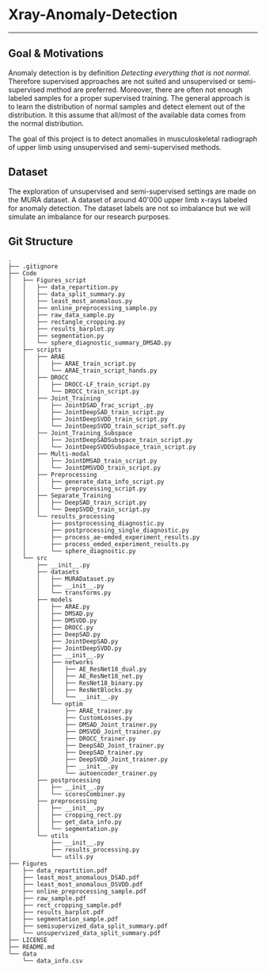 # Xray-Anomaly-Detection
---
## Goal & Motivations
Anomaly detection is by definition _Detecting everything that is not normal_. Therefore supervised approaches are not suited and unsupervised or semi-supervised method are preferred. Moreover, there are often not enough labeled samples for a proper supervised training. The general approach is to learn the distribution of normal samples and detect element out of the distribution. It this assume that all/most of the available data comes from the normal distribution. 

The goal of this project is to detect anomalies in musculoskeletal radiograph of upper limb using unsupervised and semi-supervised methods.

## Dataset
The exploration of unsupervised and semi-supervised settings are made on the MURA dataset. A dataset of around 40'000 upper limb x-rays labeled for anomaly detection. The dataset labels are not so imbalance but we will simulate an imbalance for our research purposes.

## Git Structure


```
.
├── .gitignore
├── Code
│   ├── Figures_script
│   │   ├── data_repartition.py
│   │   ├── data_split_summary.py
│   │   ├── least_most_anomalous.py
│   │   ├── online_preprocessing_sample.py
│   │   ├── raw_data_sample.py
│   │   ├── rectangle_cropping.py
│   │   ├── results_barplot.py
│   │   ├── segmentation.py
│   │   └── sphere_diagnostic_summary_DMSAD.py
│   ├── scripts
│   │   ├── ARAE
│   │   │   ├── ARAE_train_script.py
│   │   │   └── ARAE_train_script_hands.py
│   │   ├── DROCC
│   │   │   ├── DROCC-LF_train_script.py
│   │   │   └── DROCC_train_script.py
│   │   ├── Joint_Training
│   │   │   ├── JointDSAD_frac_script_.py
│   │   │   ├── JointDeepSAD_train_script.py
│   │   │   ├── JointDeepSVDD_train_script.py
│   │   │   └── JointDeepSVDD_train_script_soft.py
│   │   ├── Joint_Training_Subspace
│   │   │   ├── JointDeepSADSubspace_train_script.py
│   │   │   └── JointDeepSVDDSubspace_train_script.py
│   │   ├── Multi-modal
│   │   │   ├── JointDMSAD_train_script.py
│   │   │   └── JointDMSVDD_train_script.py
│   │   ├── Preprocessing
│   │   │   ├── generate_data_info_script.py
│   │   │   └── preprocessing_script.py
│   │   ├── Separate_Training
│   │   │   ├── DeepSAD_train_script.py
│   │   │   └── DeepSVDD_train_script.py
│   │   └── results_processing
│   │       ├── postprocessing_diagnostic.py
│   │       ├── postprocessing_single_diagnostic.py
│   │       ├── process_ae-emded_experiment_results.py
│   │       ├── process_emded_experiment_results.py
│   │       └── sphere_diagnostic.py
│   └── src
│       ├── __init__.py
│       ├── datasets
│       │   ├── MURADataset.py
│       │   ├── __init__.py
│       │   └── transforms.py
│       ├── models
│       │   ├── ARAE.py
│       │   ├── DMSAD.py
│       │   ├── DMSVDD.py
│       │   ├── DROCC.py
│       │   ├── DeepSAD.py
│       │   ├── JointDeepSAD.py
│       │   ├── JointDeepSVDD.py
│       │   ├── __init__.py
│       │   ├── networks
│       │   │   ├── AE_ResNet18_dual.py
│       │   │   ├── AE_ResNet18_net.py
│       │   │   ├── ResNet18_binary.py
│       │   │   ├── ResNetBlocks.py
│       │   │   └── __init__.py
│       │   └── optim
│       │       ├── ARAE_trainer.py
│       │       ├── CustomLosses.py
│       │       ├── DMSAD_Joint_trainer.py
│       │       ├── DMSVDD_Joint_trainer.py
│       │       ├── DROCC_trainer.py
│       │       ├── DeepSAD_Joint_trainer.py
│       │       ├── DeepSAD_trainer.py
│       │       ├── DeepSVDD_Joint_trainer.py
│       │       ├── __init__.py
│       │       └── autoencoder_trainer.py
│       ├── postprocessing
│       │   ├── __init__.py
│       │   └── scoresCombiner.py
│       ├── preprocessing
│       │   ├── __init__.py
│       │   ├── cropping_rect.py
│       │   ├── get_data_info.py
│       │   └── segmentation.py
│       └── utils
│           ├── __init__.py
│           ├── results_processing.py
│           └── utils.py
├── Figures
│   ├── data_repartition.pdf
│   ├── least_most_anomalous_DSAD.pdf
│   ├── least_most_anomalous_DSVDD.pdf
│   ├── online_preprocessing_sample.pdf
│   ├── raw_sample.pdf
│   ├── rect_cropping_sample.pdf
│   ├── results_barplot.pdf
│   ├── segmentation_sample.pdf
│   ├── semisupervized_data_split_summary.pdf
│   └── unsupervized_data_split_summary.pdf
├── LICENSE
├── README.md
└── data
    └── data_info.csv
```
